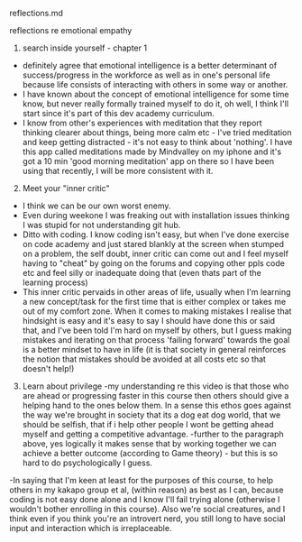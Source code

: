 reflections.md

reflections re emotional empathy



1) search inside yourself - chapter 1

- definitely agree that emotional intelligence is a better determinant of success/progress in the workforce as well as in one's personal life because life consists of interacting with others in some way or another.
- I have known about the concept of emotional intelligence for some time know, but never really formally trained myself to do it, oh well, I think I'll start since it's part of this dev academy curriculum.
- I know from other's experiences with meditation that they report thinking clearer about things, being more calm etc - I've tried meditation and keep getting distracted - it's not easy to think about 'nothing'.  I have this app called meditations made by Mindvalley on my iphone and it's got a 10 min 'good morning meditation' app on there so I have been using that recently, I will be more consistent with it.




2. Meet your "inner critic"
- I think we can be our own worst enemy.
- Even during weekone I was freaking out with installation issues thinking I was stupid for not understanding git hub.
- Ditto with coding.  I know coding isn't easy, but when I've done exercise on code academy and just stared blankly at the screen when stumped on a problem, the self doubt, inner critic can come out and I feel myself having to "cheat" by going on the forums and copying other ppls code etc and feel silly or inadequate doing that (even thats part of the learning process)
- This inner critic pervaids in other areas of life, usually when I'm learning a new concept/task for the first time that is either complex or takes me out of my comfort zone.  When it comes to making mistakes I realise that hindsight is easy and it's easy to say I should have done this or said that, and I've been told I'm hard on myself by others, but I guess making mistakes and iterating on that process 'failing forward' towards the goal is a better mindset to have in life (it is that society in general reinforces the notion that mistakes should be avoided at all costs etc so that doesn't help!)






3. Learn about privilege
-my understanding re this video is that those who are ahead or progressing faster in this course then others should give a helping hand to the ones below them.  In a sense this ethos goes against the way we're brought in society that its a dog eat dog world, that we should be selfish, that if i help other people I wont be getting ahead myself and getting a competitive advantage.
  -further to the paragraph above, yes logically it makes sense that by working together we can achieve a better outcome (according to Game theory) - but this is so hard to do psychologically I guess.

-In saying that I'm keen at least for the purposes of this course, to help others in my kakapo group et al, (within reason) as best as I can, because coding is not easy done alone and I know I'll fail trying alone (otherwise I wouldn't bother enrolling in this course).  Also we're social creatures, and I think even if you think you're an introvert nerd, you still long to have social input and interaction which is irreplaceable.